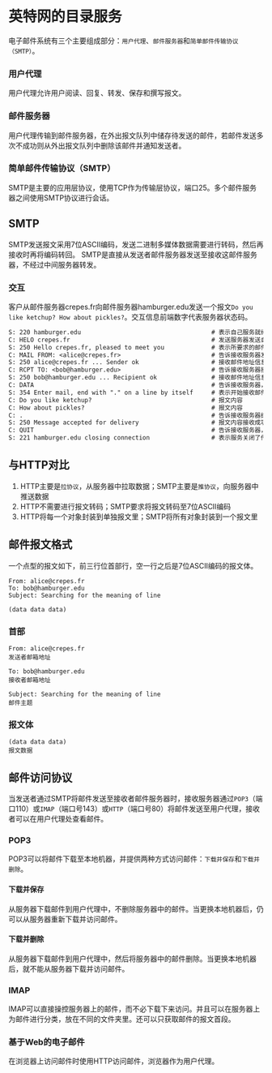 # 英特网的目录服务

电子邮件系统有三个主要组成部分：`用户代理`、`邮件服务器`和`简单邮件传输协议（SMTP）`。

### 用户代理

用户代理允许用户阅读、回复、转发、保存和撰写报文。

### 邮件服务器

用户代理传输到邮件服务器，在外出报文队列中储存待发送的邮件，若邮件发送多次不成功则从外出报文队列中删除该邮件并通知发送者。

### 简单邮件传输协议（SMTP）

SMTP是主要的应用层协议，使用TCP作为传输层协议，端口25。多个邮件服务器之间使用SMTP协议进行会话。

## SMTP

SMTP发送报文采用7位ASCII编码，发送二进制多媒体数据需要进行转码，然后再接收时再将编码转回。
SMTP是直接从发送者邮件服务器发送至接收这邮件服务器，不经过中间服务器转发。

### 交互

客户从邮件服务器crepes.fr向邮件服务器hamburger.edu发送一个报文`Do you like ketchup? How about pickles?`。交互信息前端数字代表服务器状态码。

``` txt
S: 220 hamburger.edu                                    # 表示自己服务就绪，接收服务器发送自己的名称
C: HELO crepes.fr                                       # 发送服务器发送自己的名称
S: 250 Hello crepes.fr, pleased to meet you             # 表示所要求的邮件动作完成，可以继续邮件对话
C: MAIL FROM: <alice@crepes.fr>                         # 告诉接收服务器发送者的邮件地址
S: 250 alice@crepes.fr ... Sender ok                    # 接收邮件地址信息成功，可以继续下一步
C: RCPT TO: <bob@hamburger.edu>                         # 告诉接收服务器接收者的邮件地址
S: 250 bob@hamburger.edu ... Recipient ok               # 接收邮件地址信息成功，可以下一步
C: DATA                                                 # 告诉接收服务器，要写发送报文了
S: 354 Enter mail, end with "." on a line by itself     # 表示开始接收邮件内容输入，输入'.'结束输入
C: Do you like ketchup?                                 # 报文内容
C: How about pickles?                                   # 报文内容
C: .                                                    # 告诉接收服务器结束输入
S: 250 Message accepted for delivery                    # 报文内容接收成功，可以下一步
C: QUIT                                                 # 告诉接收服务器，要退出，可以关闭传输通道了
S: 221 hamburger.edu closing connection                 # 表示服务关闭了传输通道
```

## 与HTTP对比

1. HTTP主要是`拉协议`，从服务器中拉取数据；SMTP主要是`推协议`，向服务器中推送数据
2. HTTP不需要进行报文转码；SMTP要求将报文转码至7位ASCII编码
3. HTTP将每一个对象封装到单独报文里；SMTP将所有对象封装到一个报文里

## 邮件报文格式

一个点型的报文如下，前三行位首部行，空一行之后是7位ASCII编码的报文体。

``` SMTP
From: alice@crepes.fr
To: bob@hamburger.edu
Subject: Searching for the meaning of line

(data data data)
```

### 首部

    From: alice@crepes.fr
    发送者邮箱地址

    To: bob@hamburger.edu
    接收者邮箱地址

    Subject: Searching for the meaning of line
    邮件主题

### 报文体

    (data data data)
    报文数据

## 邮件访问协议

当发送者通过SMTP将邮件发送至接收者邮件服务器时，接收服务器通过`POP3`（端口110）或`IMAP`（端口号143）或`HTTP`（端口号80）将邮件发送至用户代理，接收者可以在用户代理处查看邮件。

### POP3

POP3可以将邮件下载至本地机器，并提供两种方式访问邮件：`下载并保存`和`下载并删除`。

#### 下载并保存

从服务器下载邮件到用户代理中，不删除服务器中的邮件。当更换本地机器后，仍可以从服务器重新下载并访问邮件。

#### 下载并删除

从服务器下载邮件到用户代理中，然后将服务器中的邮件删除。当更换本地机器后，就不能从服务器下载并访问邮件。

### IMAP

IMAP可以直接操控服务器上的邮件，而不必下载下来访问。并且可以在服务器上为邮件进行分类，放在不同的文件夹里。还可以只获取邮件的报文首段。

### 基于Web的电子邮件

在浏览器上访问邮件时使用HTTP访问邮件，浏览器作为用户代理。
